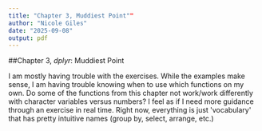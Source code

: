 ```yaml
---
title: "Chapter 3, Muddiest Point""
author: "Nicole Giles"
date: "2025-09-08"
output: pdf
---
```


##Chapter 3, *dplyr*: Muddiest Point

I am mostly having trouble with the exercises. While the examples make sense, I am having trouble knowing when to use which functions on my own. Do some of the functions from this chapter not work/work differently with character variables versus numbers? I feel as if I need more guidance through an exercise in real time. Right now, everything is just 'vocabulary' that has pretty intuitive names (group by, select, arrange, etc.)







